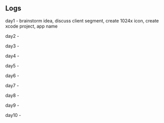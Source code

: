## Logs

day1 - brainstorm idea, discuss client segment, create 1024x icon, create xcode project, app name

day2 -

day3 -

day4 -

day5 -

day6 -

day7 -

day8 -

day9 -

day10 -
